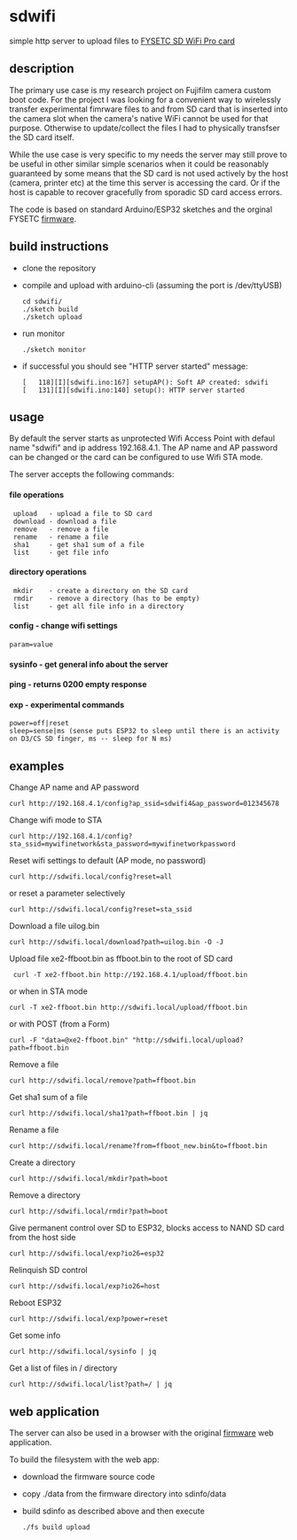 # sdwifi

simple http server to upload files to [FYSETC SD WiFi Pro card](https://github.com/FYSETC/SD-WIFI-PRO)

## description
 
The primary use case is my research project on Fujifilm camera custom boot code. For the project I was looking for a convenient way to wirelessly transfer experimental fimrware files to and from SD card that is inserted into the camera slot when the camera's native WiFi cannot be used for that purpose. Otherwise to update/collect the files I had to physically transfser the SD card itself.

While the use case is very specific to my needs the server may still prove to be useful in other similar simple scenarios when it could be reasonably guaranteed by some means that the SD card is not used actively by the host (camera, printer etc) at the time this server is accessing the card. Or if the host is capable to recover gracefully from sporadic SD card access errors.

The code is based on standard Arduino/ESP32 sketches and the orginal FYSETC [firmware](https://github.com/FYSETC/SdWiFiBrowser). 

## build instructions

- clone the repository 

- compile and upload with arduino-cli (assuming the port is /dev/ttyUSB)

      cd sdwifi/
      ./sketch build 
      ./sketch upload

- run monitor

      ./sketch monitor

- if successful you should see "HTTP server started" message:

      [   118][I][sdwifi.ino:167] setupAP(): Soft AP created: sdwifi
      [   131][I][sdwifi.ino:140] setup(): HTTP server started

## usage

By default the server starts as unprotected Wifi Access Point with defaul name "sdwifi" and ip address 192.168.4.1. The AP name and AP password can be changed or the card can be configured to use Wifi STA mode.

The server accepts the following commands:

 #### file operations

     upload   - upload a file to SD card
     download - download a file
     remove   - remove a file
     rename   - rename a file
     sha1     - get sha1 sum of a file
     list     - get file info

 #### directory operations

     mkdir    - create a directory on the SD card
     rmdir    - remove a directory (has to be empty)
     list     - get all file info in a directory
 
 #### config   - change wifi settings
 
    param=value
 
 #### sysinfo  - get general info about the server

 #### ping     - returns 0200 empty response

 #### exp      - experimental commands
 
    power=off|reset
    sleep=sense|ms (sense puts ESP32 to sleep until there is an activity on D3/CS SD finger, ms -- sleep for N ms)

 ## examples
   
   Change AP name and AP password
   
    curl http://192.168.4.1/config?ap_ssid=sdwifi4&ap_password=012345678
 
   Change wifi mode to STA
    
    curl http://192.168.4.1/config?sta_ssid=mywifinetwork&sta_password=mywifinetworkpassword
 
   Reset wifi settings to default (AP mode, no password)
    
    curl http://sdwifi.local/config?reset=all

   or reset a parameter selectively 
   
    curl http://sdwifi.local/config?reset=sta_ssid

   Download a file uilog.bin 

    curl http://sdwifi.local/download?path=uilog.bin -O -J

   Upload file xe2-ffboot.bin as ffboot.bin to the root of SD card
    
     curl -T xe2-ffboot.bin http://192.168.4.1/upload/ffboot.bin
 
   or when in STA mode
   
    curl -T xe2-ffboot.bin http://sdwifi.local/upload/ffboot.bin

   or with POST (from a Form)
   
    curl -F "data=@xe2-ffboot.bin" "http://sdwifi.local/upload?path=ffboot.bin
   
   Remove a file
    
    curl http://sdwifi.local/remove?path=ffboot.bin
 
   Get sha1 sum of a file
    
    curl http://sdwifi.local/sha1?path=ffboot.bin | jq
 
   Rename a file
    
    curl http://sdwifi.local/rename?from=ffboot_new.bin&to=ffboot.bin
 
   Create a directory
    
    curl http://sdwifi.local/mkdir?path=boot
  
   Remove a directory
    
    curl http://sdwifi.local/rmdir?path=boot

   Give permanent control over SD to ESP32, blocks access to NAND SD card from the host side
     
    curl http://sdwifi.local/exp?io26=esp32
 
   Relinquish SD control
    
    curl http://sdwifi.local/exp?io26=host
 
   Reboot ESP32
    
    curl http://sdwifi.local/exp?power=reset

   Get some info
    
    curl http://sdwifi.local/sysinfo | jq

   Get a list of files in / directory
    
    curl http://sdwifi.local/list?path=/ | jq

## web application

The server can also be used in a browser with the original [firmware](https://github.com/FYSETC/SdWiFiBrowser) web application.

To build the filesystem with the web app:
  - download the firmware source code
  - copy ./data from the firmware directory into sdinfo/data 
  - build sdinfo as described above and then execute

        ./fs build upload


